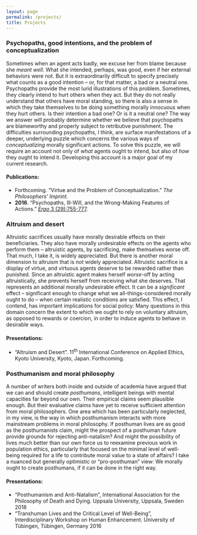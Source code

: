 ```yaml
---
layout: page
permalink: /projects/
title: Projects
---
```


### Psychopaths, good intentions, and the problem of conceptualization

Sometimes when an agent acts badly, we excuse her from blame because she <i>meant well</i>. What she intended, perhaps, was good, even if her external behaviors were not. But it is extraordinarily difficult to specify precisely what counts as a good intention – or, for that matter, a bad or a neutral one. Psychopaths provide the most lurid illustrations of this problem. Sometimes, they clearly intend to hurt others when they act. But they do not really understand that others have moral standing, so there is also a sense in which they take themselves to be doing something morally innocuous when they hurt others. Is their intention a bad one? Or is it a neutral one? The way we answer will probably determine whether we believe that psychopaths are blameworthy and properly subject to retributive punishment. The difficulties surrounding psychopaths, I think, are surface manifestations of a deeper, underlying puzzle which concerns the various ways of <i>conceptualizing</i> morally significant actions. To solve this puzzle, we will require an account not only of <i>what</i> agents ought to intend, but also of <i>how</i> they ought to intend it. Developing this account is a major goal of my current research.

#### Publications:
- Forthcoming. “Virtue and the Problem of Conceptualization.” <i>The Philosophers’ Imprint.</i>
- <strong>2016</strong>. “Psychopaths, Ill-Will, and the Wrong-Making Features of Actions.” <a href="https://quod.lib.umich.edu/e/ergo/12405314.0003.029/--psychopaths-ill-will-and-the-wrong-making-
features?rgn=main;view=fulltext"><i>Ergo</i> 3 (29):755-777</a>.

### Altruism and desert

Altruistic sacrifices usually have morally desirable effects on their beneficiaries. They also have morally <i>un</i>desirable effects on the agents who perform them – altruistic agents, by sacrificing, make themselves worse off. That much, I take it, is widely appreciated. But there is another moral dimension to altruism that is <i>not</i> widely appreciated. Altruistic sacrifice is a display of virtue, and virtuous agents deserve to be rewarded rather than punished. Since an altruistic agent makes herself <i>worse</i>-off by acting altruistically, she prevents herself from receiving what she deserves. That represents an additional morally undesirable effect. It can be a <i>significant</i> effect – significant enough to change what we all-things-considered morally ought to do – when certain realistic conditions are satisfied. This effect, I contend, has important implications for social policy: Many questions in this domain concern the extent to which we ought to rely on voluntary altruism, as opposed to rewards or coercion, in order to induce agents to behave in desirable ways.

#### Presentations:
- “Altruism and Desert”. 11<sup>th</sup> International Conference on Applied Ethics, Kyoto University, Kyoto, Japan. Forthcoming. 

### Posthumanism and moral philosophy

A number of writers both inside and outside of academia have argued that we can and should create <i>posthumans</i>, intelligent beings with mental capacities far beyond our own. Their empirical claims seem plausible enough. But their evaluative claims have yet to receive sufficient attention from moral philosophers. One area which has been particularly neglected, in my view, is the way in which posthumanism interacts with more mainstream problems in moral philosophy. If posthuman lives are as good as the posthumanists claim, might the prospect of a posthuman future provide grounds for rejecting anti-natalism? And might the possibility of lives much better than our own force us to reexamine previous work in population ethics, particularly that focused on the minimal level of well-being required for a life to contribute moral value to a state of affairs? I take a nuanced but generally optimistic or “pro-posthuman” view: We morally ought to create posthumans, if it can be done in the right way.

#### Presentations:
- “Posthumanism and Anti-Natalism”, International Association for the Philosophy of Death and Dying. Uppsala University, Uppsala, Sweden 2018
- “Transhuman Lives and the Critical Level of Well-Being”, Interdisciplinary Workshop on Human Enhancement. University of Tübingen, Tübingen, Germany 2016
